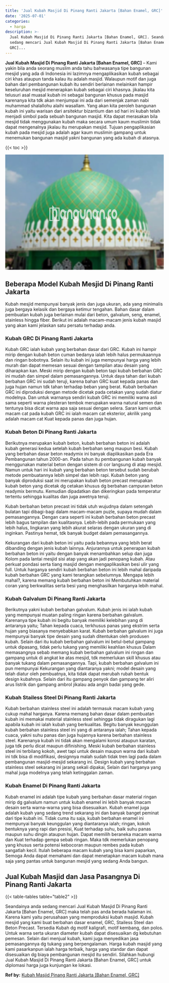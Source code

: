 ```yaml
---
title: 'Jual Kubah Masjid Di Pinang Ranti Jakarta [Bahan Enamel, GRC]'
date: '2025-07-01'
categories:
  - harga
description: >-
  Jual Kubah Masjid Di Pinang Ranti Jakarta [Bahan Enamel, GRC]. Seandainya anda
  sedang mencari Jual Kubah Masjid Di Pinang Ranti Jakarta [Bahan Enamel,
  GRC]...
---
```


**Jual Kubah Masjid Di Pinang Ranti Jakarta \[Bahan Enamel, GRC\]** – Kami yakin bila anda seorang muslim anda tahu bahwasanya tipe bangunan mesjid yang ada di Indonesia ini lazimnya mengaplikasikan kubah sebagai ciri khas ataupun tanda kalau itu adalah masjid. Walaupun motif dan juga bahan dari pembangunan kubah itu sendiri berlainan melainkan hampir keseluruhan mesjid menerapkan kubah sebagai ciri khasnya. jikalau kita telusuri asal muasal kubah ini sebagai bangunan khusus pada masjid karenanya kita tdk akan menjumpai ini ada dari semenjak zaman nabi muhammad shalallohu alaihi wasallam. Yang akan kita peroleh bangunan kubah ini yaitu warisan dari arsitektur bizantium dan sd hari ini kubah telah menjadi simbol pada sebuah bangunan masjid. Kita dapat merasakan bila mesjid tidak menggunakan kubah maka secara umum kaum muslimin tidak dapat mengenalnya jikalau itu merupakan mesjid. Tujuan pengaplikasian kubah pada mesjid juga adalah agar kaum muslimin gampang untuk menemukan bangunan masjid yakni bangunan yang ada kubah di atasnya.

{{< toc >}}

![Jual Kubah Masjid Di Pinang Ranti Jakarta [Bahan Enamel, GRC]](/images/jual-kubah-masjid-42.png)

## Beberapa Model Kubah Mesjid Di Pinang Ranti Jakarta

Kubah mesjid mempunyai banyak jenis dan juga ukuran, ada yang minimalis juga bergaya kelasik dan bergaya ketimur tengahan. Bahan dasar dalam pembuatan kubah juga berlainan mulai dari beton, galvalum, seng, enamel, stainless hingga fiber. Berikut ini adalah macam-macam jenis kubah masjid yang akan kami jelaskan satu persatu terhadap anda.

### Kubah GRC Di Pinang Ranti Jakarta

Kubah GRC ialah kubah yang berbahan dasar dari GRC. Kubah ini hampir mirip dengan kubah beton cuman bedanya ialah lebih halus permukaannya dan ringan bobotnya. Selain itu kubah ini juga mempunyai harga yang lebih murah dan dapat memesan sesuai dengan tampilan atau desain yang diharapkan kan. Meski mirip dengan kubah beton tapi kubah berbahan GRC ini mudah dan simpel dalam pemasangannya. Untuk daya tahan dari kubah berbahan GRC ini sudah teruji, karena bahan GRC kuat kepada panas dan juga hujan namun tdk tahan terhadap beban yang berat. Kubah berbahan GRC ini diproduksi dengan metode dicetak pada cetakan yang sudah diatur modelnya. Dan untuk warnanya sendiri kubah GRC ini memiliki warna asli sama seperti warna plesteran tembok merupakan warna natural semen dan tentunya bisa dicat warna apa saja sesuai dengan selera. Saran kami untuk macam cat pada kubah GRC ini ialah macam cat eksterior, akrilik yang adalah macam cat Kuat kepada panas dan juga hujan.

### Kubah Beton Di Pinang Ranti Jakarta

Berikutnya merupakan kubah beton, kubah berbahan beton ini adalah kubah generasi kedua setelah kubah berbahan seng maupun besi. Kubah yang berbahan dasar beton readymix ini banyak diaplikasikan pada Era Pembangunan tahun 2000-an. Pada tahun itu pembangunan kubah banyak menggunakan material beton dengan sistem di cor langsung di atap mesjid. Namun untuk hari ini kubah yang berbahan beton tersebut sudah berubah metode pembuatannya lebih simpel dan lebih rapi. Kubah beton yang banyak diproduksi saat ini merupakan kubah beton precast merupakan kubah beton yang dicetak dg cetakan khusus dg berbahan campuran beton readymix bermutu. Kemudian dipadatkan dan dikeringkan pada temperatur tertentu sehingga kualitas dan juga awetnya teruji.

Kubah berbahan beton precast ini tidak utuh wujudnya dalam setengah bulatan tapi dibagi-bagi dalam macam-macam puzle, supaya mudah dalam pemasangannya. Dengan cara seperti ini kubah berbahan beton precast lebih bagus tampilan dan kualitasnya. Lebih-lebih pada permukaan yang lebih halus, lingkaran yang lebih akurat selaras dengan ukuran yang di inginkan. Pastinya hemat, tdk banyak budget dalam pemasangannya.

Kekurangan dari kubah beton ini yaitu pada bebannya yang lebih berat dibanding dengan jenis kubah lainnya. Anjurannya untuk penerapan kubah berbahan beton ini yaitu dengan banyak menambahkan selup dan juga Kolom pada lantai mesjid sisi atap yang akan jadi penopang kubah. Atau perkuat pondasi serta tiang masjid dengan mengaplikasikan besi ulir yang full. Untuk harganya sendiri kubah berbahan beton ini lebih mahal daripada kubah berbahan GRC yang kami terangkan sebelumnya. Mengapa lebih mahal?, karena memang kubah berbahan beton ini Membutuhkan material coran yang berkwalitas serta besi yang menghasilkan harganya lebih mahal.

### Kubah Galvalum Di Pinang Ranti Jakarta

Berikutnya yakni kubah berbahan galvalum. Kubah jenis ini ialah kubah yang mempunyai muatan paling ringan karena berbahan galvalum. Karenanya tipe kubah ini begitu banyak memiliki kelebihan yang di antaranya yaitu; Tahan kepada cuaca, terkhusus panas yang ekstrim serta hujan yang biasanya menyebabkan karat. Kubah berbahan galvalum ini juga mempunyai banyak tipe desain yang sudah ditentukan oleh produsen kubah. Selain dari itu kubah berbahan galvalum ini betul-betul gampang untuk dipasang, tidak perlu tukang yang memiliki keahlian khusus Dalam memasangnya sebab memang kubah berbahan galvalum ini ringan dan gampang untuk di angkat ke atas mesjid, tdk memerlukan skill khusus atau banyak tukang dalam pemasangannya. Tapi, kubah berbahan galvalum ini pun mempunyai Kekurangan yang diantaranya yakni; model desain yang telah diatur oleh pembuatnya, kita tidak dapat merubah rubah bentuk design kubahnya. Selain dari itu gampang penyok dan gampang ter aliri arus listrik dan gampang ambrol jikalau ada angin badai yang gede.

### Kubah Stailess Steel Di Pinang Ranti Jakarta

Kubah berbahan stainless steel ini adalah termasuk macam kubah yang cukup mahal harganya. Karena memang bahan dasar dalam pembuatan kubah ini memakai material stainless steel sehingga tidak diragukan lagi apabila kubah ini ialah kubah yang berkualitas. Begitu banyak keunggulan kubah berbahan stainless steel ini yang di antaranya ialah; Tahan kepada cuaca, yakni suhu panas dan juga hujannya karena berbahan stainless steel. Karenanya kubah ini tidak akan mengalami korosi ataupun karatan, juga tdk perlu dicat maupun difinishing. Meski kubah berbahan stainless steel ini terbilang kokoh, awet tapi untuk desain maupun warna dari kubah ini tdk bisa di modifikasi, designnya malah sudah tidak tren lagi pada dalam pembangunan masjid-mesjid sekarang ini. Design kubah yang berbahan stainless steel sekarang ini jarang sekali dipakai, Selain dari harganya yang mahal juga modelnya yang telah ketinggalan zaman.

### Kubah Enamel Di Pinang Ranti Jakarta

Kubah enamel ini adalah tipe kubah yang berbahan dasar material ringan mirip dg galvalum namun untuk kubah enamel ini lebih banyak macam desain serta warna-warna yang bisa disesuaikan. Kubah enamel juga adalah kubah yang sedang trend sekarang ini dan banyak banget peminat dari tipe kubah ini. Tidak cuma itu saja, kubah berbahan enamel ini mempunyai banyak keunggulan yang diantaranya ialah; ringan, kokoh bentuknya yang rapi dan presisi, Kuat terhadap suhu, baik suhu panas maupun suhu dingin ataupun hujan. Dapat memilih beraneka macam warna dan Kuat terhadap gempa sebab ringan. Maka tdk memerlukan penopang yang khusus serta potensi kebocoran maupun rembes pada kubah sangatlah kecil. Itulah beberapa macam kubah yang bisa kami paparkan, Semoga Anda dapat memahami dan dapat menetapkan macam kubah mana saja yang pantas untuk bangunan mesjid yang sedang Anda bangun.

## Jual Kubah Masjid dan Jasa Pasangnya Di Pinang Ranti Jakarta

{{< table-tables table="table2" >}}

Seandainya anda sedang mencari Jual Kubah Masjid Di Pinang Ranti Jakarta \[Bahan Enamel, GRC\] maka telah pas anda berada halaman ini. Karena kami yaitu perusahaan yang memproduksi kubah masjid. Kubah mesjid yang kami buat berbahan dasar enamel, GRC, Stailess Steel dan Beton Precast. Tersedia Kubah dg motif kaligrafi, motif kembang, dan polos. Untuk warna serta ukuran diameter kubah dapat disesuaikan dg kebutuhan pemesan. Selain dari menjual kubah, kami juga menyedikan jasa pemasangannya dg tukang yang berpengalaman. Harga kubah masjid yang kami pasarkanpun ialah harga terbaik, harga yang standar dan dapat disesuaikan dg biaya pembangunan mesjid itu sendiri. Silahkan hubungi Jual Kubah Masjid Di Pinang Ranti Jakarta \[Bahan Enamel, GRC\] untuk diplomasi harga juga kunjungan ke lokasi.

**Ref by:** [Kubah Masjid Pinang Ranti Jakarta [Bahan Enamel, GRC]](https://id.wikipedia.org/wiki/Kubah)
